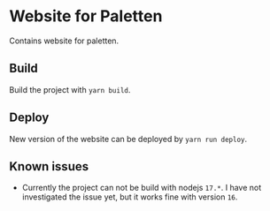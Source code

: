 # Website for Paletten

Contains website for paletten.

## Build

Build the project with `yarn build`.

## Deploy

New version of the website can be deployed by `yarn run deploy`.

## Known issues

- Currently the project can not be build with nodejs `17.*`.
  I have not investigated the issue yet, but it works fine with version `16`.
